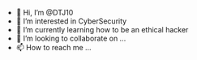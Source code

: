 - 👋 Hi, I’m @DTJ10
- 👀 I’m interested in CyberSecurity
- 🌱 I’m currently learning how to be an ethical hacker
- 💞️ I’m looking to collaborate on ...
- 📫 How to reach me ...

<!---
DTJ10/DTJ10 is a ✨ special ✨ repository because its `README.md` (this file) appears on your GitHub profile.
You can click the Preview link to take a look at your changes.
--->
